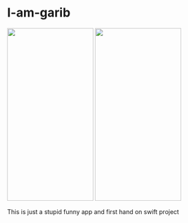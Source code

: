 # I-am-garib

<img src="https://user-images.githubusercontent.com/70482577/236117848-6ce0cfe7-eaee-4214-bac4-2974b1f162e9.png" width="200" height="400" /> <img src="https://user-images.githubusercontent.com/70482577/236117894-7d6bb69a-a4f6-42d1-a866-3ef06156f085.png" width="200" height="400" />


This is just a stupid funny app and first hand on swift project

